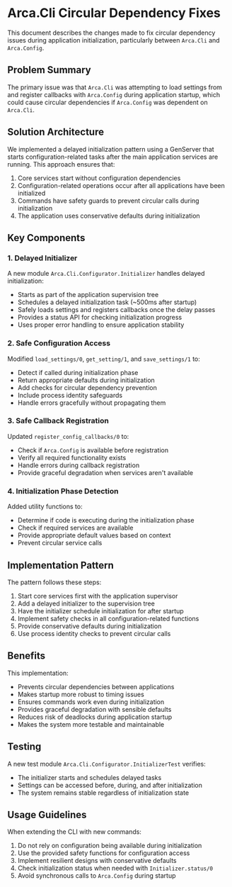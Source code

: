 # Arca.Cli Circular Dependency Fixes

This document describes the changes made to fix circular dependency issues during application initialization, particularly between `Arca.Cli` and `Arca.Config`.

## Problem Summary

The primary issue was that `Arca.Cli` was attempting to load settings from and register callbacks with `Arca.Config` during application startup, which could cause circular dependencies if `Arca.Config` was dependent on `Arca.Cli`.

## Solution Architecture

We implemented a delayed initialization pattern using a GenServer that starts configuration-related tasks after the main application services are running. This approach ensures that:

1. Core services start without configuration dependencies
2. Configuration-related operations occur after all applications have been initialized
3. Commands have safety guards to prevent circular calls during initialization
4. The application uses conservative defaults during initialization

## Key Components

### 1. Delayed Initializer

A new module `Arca.Cli.Configurator.Initializer` handles delayed initialization:

- Starts as part of the application supervision tree
- Schedules a delayed initialization task (~500ms after startup)
- Safely loads settings and registers callbacks once the delay passes
- Provides a status API for checking initialization progress
- Uses proper error handling to ensure application stability

### 2. Safe Configuration Access

Modified `load_settings/0`, `get_setting/1`, and `save_settings/1` to:

- Detect if called during initialization phase
- Return appropriate defaults during initialization
- Add checks for circular dependency prevention
- Include process identity safeguards
- Handle errors gracefully without propagating them

### 3. Safe Callback Registration

Updated `register_config_callbacks/0` to:

- Check if `Arca.Config` is available before registration
- Verify all required functionality exists
- Handle errors during callback registration
- Provide graceful degradation when services aren't available

### 4. Initialization Phase Detection

Added utility functions to:

- Determine if code is executing during the initialization phase
- Check if required services are available
- Provide appropriate default values based on context
- Prevent circular service calls

## Implementation Pattern

The pattern follows these steps:

1. Start core services first with the application supervisor
2. Add a delayed initializer to the supervision tree
3. Have the initializer schedule initialization for after startup
4. Implement safety checks in all configuration-related functions
5. Provide conservative defaults during initialization
6. Use process identity checks to prevent circular calls

## Benefits

This implementation:

- Prevents circular dependencies between applications
- Makes startup more robust to timing issues
- Ensures commands work even during initialization
- Provides graceful degradation with sensible defaults
- Reduces risk of deadlocks during application startup
- Makes the system more testable and maintainable

## Testing

A new test module `Arca.Cli.Configurator.InitializerTest` verifies:

- The initializer starts and schedules delayed tasks
- Settings can be accessed before, during, and after initialization
- The system remains stable regardless of initialization state

## Usage Guidelines

When extending the CLI with new commands:

1. Do not rely on configuration being available during initialization
2. Use the provided safety functions for configuration access
3. Implement resilient designs with conservative defaults
4. Check initialization status when needed with `Initializer.status/0`
5. Avoid synchronous calls to `Arca.Config` during startup